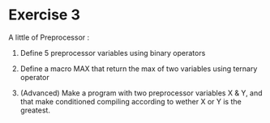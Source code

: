 Exercise 3
==========

A little of Preprocessor :


1) Define 5 preprocessor variables using binary operators

2) Define a macro MAX that return the max of two variables using ternary operator

3) (Advanced) Make a program with two preprocessor variables X & Y, and that make conditioned compiling according to wether X or Y is the greatest.
